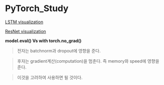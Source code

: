 # PyTorch_Study


[LSTM visualization](https://www.youtube.com/watch?v=8HyCNIVRbSU&feature=youtu.be)

[ResNet visualization](http://ethereon.github.io/netscope/#/gist/db945b393d40bfa26006)


**model.eval() Vs with torch.no_grad()**

> 전자는 batchnorm과 dropout에 영향을 준다.

> 후자는 gradient계산(computation)을 멈춘다. 즉 memory와 speed에 영향을 준다.

> 이것을 고려하여 사용하면 될 것이다.


